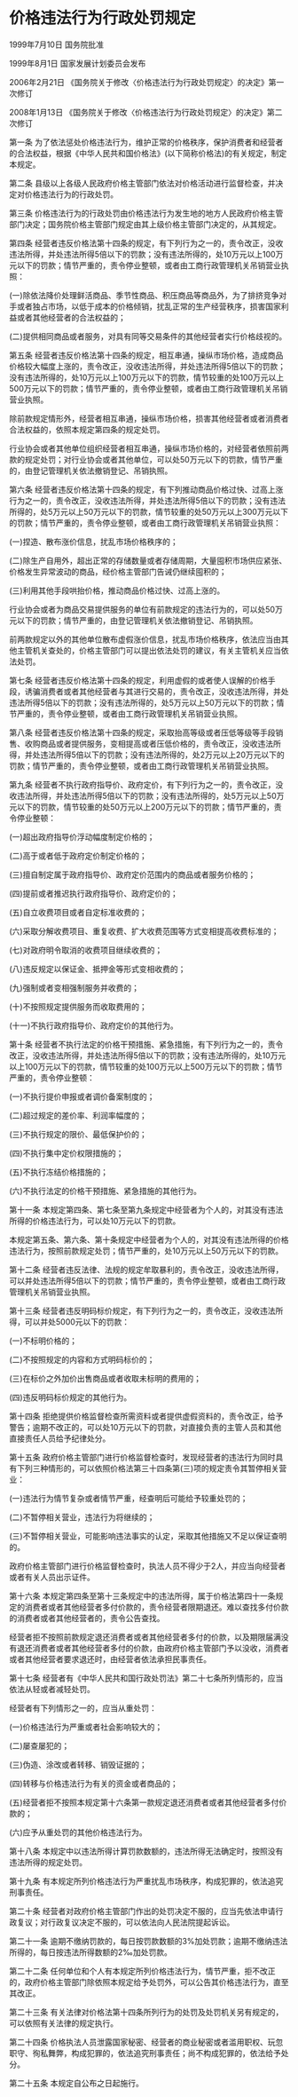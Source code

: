 # 价格违法行为行政处罚规定

1999年7月10日 国务院批准　

1999年8月1日 国家发展计划委员会发布　

2006年2月21日 《国务院关于修改〈价格违法行为行政处罚规定〉的决定》第一次修订　

2008年1月13日 《国务院关于修改〈价格违法行为行政处罚规定〉的决定》第二次修订　



第一条 为了依法惩处价格违法行为，维护正常的价格秩序，保护消费者和经营者的合法权益，根据《中华人民共和国价格法》(以下简称价格法)的有关规定，制定本规定。

第二条 县级以上各级人民政府价格主管部门依法对价格活动进行监督检查，并决定对价格违法行为的行政处罚。

第三条 价格违法行为的行政处罚由价格违法行为发生地的地方人民政府价格主管部门决定；国务院价格主管部门规定由其上级价格主管部门决定的，从其规定。

第四条 经营者违反价格法第十四条的规定，有下列行为之一的，责令改正，没收违法所得，并处违法所得5倍以下的罚款；没有违法所得的，处10万元以上100万元以下的罚款；情节严重的，责令停业整顿，或者由工商行政管理机关吊销营业执照：

(一)除依法降价处理鲜活商品、季节性商品、积压商品等商品外，为了排挤竞争对手或者独占市场，以低于成本的价格倾销，扰乱正常的生产经营秩序，损害国家利益或者其他经营者的合法权益的；

(二)提供相同商品或者服务，对具有同等交易条件的其他经营者实行价格歧视的。

第五条 经营者违反价格法第十四条的规定，相互串通，操纵市场价格，造成商品价格较大幅度上涨的，责令改正，没收违法所得，并处违法所得5倍以下的罚款；没有违法所得的，处10万元以上100万元以下的罚款，情节较重的处100万元以上500万元以下的罚款；情节严重的，责令停业整顿，或者由工商行政管理机关吊销营业执照。

除前款规定情形外，经营者相互串通，操纵市场价格，损害其他经营者或者消费者合法权益的，依照本规定第四条的规定处罚。

行业协会或者其他单位组织经营者相互串通，操纵市场价格的，对经营者依照前两款的规定处罚；对行业协会或者其他单位，可以处50万元以下的罚款，情节严重的，由登记管理机关依法撤销登记、吊销执照。

第六条 经营者违反价格法第十四条的规定，有下列推动商品价格过快、过高上涨行为之一的，责令改正，没收违法所得，并处违法所得5倍以下的罚款；没有违法所得的，处5万元以上50万元以下的罚款，情节较重的处50万元以上300万元以下的罚款；情节严重的，责令停业整顿，或者由工商行政管理机关吊销营业执照：

(一)捏造、散布涨价信息，扰乱市场价格秩序的；

(二)除生产自用外，超出正常的存储数量或者存储周期，大量囤积市场供应紧张、价格发生异常波动的商品，经价格主管部门告诫仍继续囤积的；

(三)利用其他手段哄抬价格，推动商品价格过快、过高上涨的。

行业协会或者为商品交易提供服务的单位有前款规定的违法行为的，可以处50万元以下的罚款；情节严重的，由登记管理机关依法撤销登记、吊销执照。

前两款规定以外的其他单位散布虚假涨价信息，扰乱市场价格秩序，依法应当由其他主管机关查处的，价格主管部门可以提出依法处罚的建议，有关主管机关应当依法处罚。

第七条 经营者违反价格法第十四条的规定，利用虚假的或者使人误解的价格手段，诱骗消费者或者其他经营者与其进行交易的，责令改正，没收违法所得，并处违法所得5倍以下的罚款；没有违法所得的，处5万元以上50万元以下的罚款；情节严重的，责令停业整顿，或者由工商行政管理机关吊销营业执照。

第八条 经营者违反价格法第十四条的规定，采取抬高等级或者压低等级等手段销售、收购商品或者提供服务，变相提高或者压低价格的，责令改正，没收违法所得，并处违法所得5倍以下的罚款；没有违法所得的，处2万元以上20万元以下的罚款；情节严重的，责令停业整顿，或者由工商行政管理机关吊销营业执照。

第九条 经营者不执行政府指导价、政府定价，有下列行为之一的，责令改正，没收违法所得，并处违法所得5倍以下的罚款；没有违法所得的，处5万元以上50万元以下的罚款，情节较重的处50万元以上200万元以下的罚款；情节严重的，责令停业整顿：

(一)超出政府指导价浮动幅度制定价格的；

(二)高于或者低于政府定价制定价格的；

(三)擅自制定属于政府指导价、政府定价范围内的商品或者服务价格的；

(四)提前或者推迟执行政府指导价、政府定价的；

(五)自立收费项目或者自定标准收费的；

(六)采取分解收费项目、重复收费、扩大收费范围等方式变相提高收费标准的；

(七)对政府明令取消的收费项目继续收费的；

(八)违反规定以保证金、抵押金等形式变相收费的；

(九)强制或者变相强制服务并收费的；

(十)不按照规定提供服务而收取费用的；

(十一)不执行政府指导价、政府定价的其他行为。

第十条 经营者不执行法定的价格干预措施、紧急措施，有下列行为之一的，责令改正，没收违法所得，并处违法所得5倍以下的罚款；没有违法所得的，处10万元以上100万元以下的罚款，情节较重的处100万元以上500万元以下的罚款；情节严重的，责令停业整顿：

(一)不执行提价申报或者调价备案制度的；

(二)超过规定的差价率、利润率幅度的；

(三)不执行规定的限价、最低保护价的；

(四)不执行集中定价权限措施的；

(五)不执行冻结价格措施的；

(六)不执行法定的价格干预措施、紧急措施的其他行为。

第十一条 本规定第四条、第七条至第九条规定中经营者为个人的，对其没有违法所得的价格违法行为，可以处10万元以下的罚款。

本规定第五条、第六条、第十条规定中经营者为个人的，对其没有违法所得的价格违法行为，按照前款规定处罚；情节严重的，处10万元以上50万元以下的罚款。

第十二条 经营者违反法律、法规的规定牟取暴利的，责令改正，没收违法所得，可以并处违法所得5倍以下的罚款；情节严重的，责令停业整顿，或者由工商行政管理机关吊销营业执照。

第十三条 经营者违反明码标价规定，有下列行为之一的，责令改正，没收违法所得，可以并处5000元以下的罚款：

(一)不标明价格的；

(二)不按照规定的内容和方式明码标价的；

(三)在标价之外加价出售商品或者收取未标明的费用的；

(四)违反明码标价规定的其他行为。

第十四条 拒绝提供价格监督检查所需资料或者提供虚假资料的，责令改正，给予警告；逾期不改正的，可以处10万元以下的罚款，对直接负责的主管人员和其他直接责任人员给予纪律处分。

第十五条 政府价格主管部门进行价格监督检查时，发现经营者的违法行为同时具有下列三种情形的，可以依照价格法第三十四条第(三)项的规定责令其暂停相关营业：

(一)违法行为情节复杂或者情节严重，经查明后可能给予较重处罚的；

(二)不暂停相关营业，违法行为将继续的；

(三)不暂停相关营业，可能影响违法事实的认定，采取其他措施又不足以保证查明的。

政府价格主管部门进行价格监督检查时，执法人员不得少于2人，并应当向经营者或者有关人员出示证件。

第十六条 本规定第四条至第十三条规定中的违法所得，属于价格法第四十一条规定的消费者或者其他经营者多付价款的，责令经营者限期退还。难以查找多付价款的消费者或者其他经营者的，责令公告查找。

经营者拒不按照前款规定退还消费者或者其他经营者多付的价款，以及期限届满没有退还消费者或者其他经营者多付的价款，由政府价格主管部门予以没收，消费者或者其他经营者要求退还时，由经营者依法承担民事责任。

第十七条 经营者有《中华人民共和国行政处罚法》第二十七条所列情形的，应当依法从轻或者减轻处罚。

经营者有下列情形之一的，应当从重处罚：

(一)价格违法行为严重或者社会影响较大的；

(二)屡查屡犯的；

(三)伪造、涂改或者转移、销毁证据的；

(四)转移与价格违法行为有关的资金或者商品的；

(五)经营者拒不按照本规定第十六条第一款规定退还消费者或者其他经营者多付价款的；

(六)应予从重处罚的其他价格违法行为。

第十八条 本规定中以违法所得计算罚款数额的，违法所得无法确定时，按照没有违法所得的规定处罚。

第十九条 有本规定所列价格违法行为严重扰乱市场秩序，构成犯罪的，依法追究刑事责任。

第二十条 经营者对政府价格主管部门作出的处罚决定不服的，应当先依法申请行政复议；对行政复议决定不服的，可以依法向人民法院提起诉讼。

第二十一条 逾期不缴纳罚款的，每日按罚款数额的3%加处罚款；逾期不缴纳违法所得的，每日按违法所得数额的2‰加处罚款。

第二十二条 任何单位和个人有本规定所列价格违法行为，情节严重，拒不改正的，政府价格主管部门除依照本规定给予处罚外，可以公告其价格违法行为，直至其改正。

第二十三条 有关法律对价格法第十四条所列行为的处罚及处罚机关另有规定的，可以依照有关法律的规定执行。

第二十四条 价格执法人员泄露国家秘密、经营者的商业秘密或者滥用职权、玩忽职守、徇私舞弊，构成犯罪的，依法追究刑事责任；尚不构成犯罪的，依法给予处分。

第二十五条 本规定自公布之日起施行。
